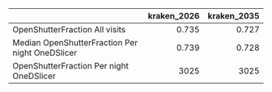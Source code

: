 |                                                 |   kraken_2026 |   kraken_2035 |
|:------------------------------------------------|--------------:|--------------:|
| OpenShutterFraction All visits                  |         0.735 |         0.727 |
| Median OpenShutterFraction Per night OneDSlicer |         0.739 |         0.728 |
| OpenShutterFraction Per night OneDSlicer        |      3025     |      3025     |
